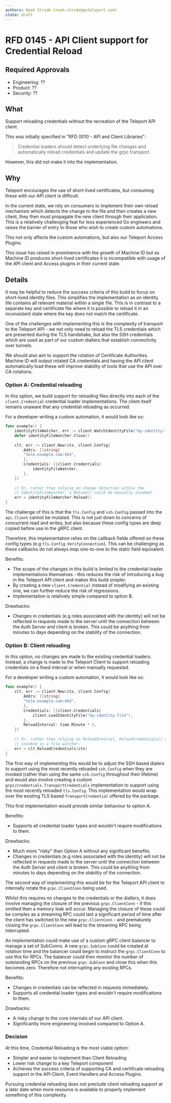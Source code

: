 ```yaml
---
authors: Noah Stride (noah.stride@goteleport.com)
state: draft
---
```


# RFD 0145 - API Client support for Credential Reload

## Required Approvals

* Engineering: ??
* Product: ??
* Security: ??

## What

Support reloading credentials without the recreation of the Teleport API client.

This was initially specified in "RFD 0010 - API and Client Libraries":

> Credential loaders should detect underlying file changes and automatically reload credentials and update the grpc transport.

However, this did not make it into the implementation.

## Why

Teleport encourages the use of short-lived certificates, but consuming these
with our API client is difficult. 

In the current state, we rely on consumers to implement their own reload 
mechanism which detects the change to the file and then creates a new client, 
they then must propagate the new client through their application. This is a 
relatively challenging feat for less experienced Go engineers and raises the 
barrier of entry to those who wish to create custom automations.

This not only affects the custom automations, but also our Teleport Access
Plugins.

This issue has raised in prominence with the growth of Machine ID but as
Machine ID produces short-lived certificates it is incompatible with usage
of the API client and Access plugins in their current state.

## Details

It may be helpful to reduce the success criteria of this build to focus on
short-lived identity files. This simplifies the implementation as an identity
file contains all relevant material within a single file. This is in contrast
to a separate key and certificate file where it is possible to reload it in an
inconsistent state where the key does not match the certificate.

One of the challenges with implementing this is the complexity of transport
to the Teleport API - we not only need to reload the TLS credentials which are
presented during the TLS handshake, but also the SSH credentials which are
used as part of our custom diallers that establish connectivity over tunnels.

We should also aim to support the rotation of Certificate Authorities. Machine
ID will output rotated CA credentials and having the API client automatically
load these will improve stability of tools that use the API over CA rotations.

### Option A: Credential reloading

In this option, we build support for reloading files directly into each of the 
`client.Credential` credential loader implementations. The client itself remains
unaware that any credential reloading as occurred.

For a developer writing a custom automation, it would look like so:

```go
func example() {
	identityFileWatcher, err := client.WatchIdentityFile("my-identity-file")
	defer identityFileWatcher.Close()
	
    clt, err := client.New(ctx, client.Config{
        Addrs: []string{
        "tele.example.com:443",
        },
        Credentials: []client.Credentials{
            identityFileWatcher,
        },
    })
	
	// Or, rather than relying on change detection within the
	// IdentityFileWatcher, a Reload() could be manually invoked.
	err = identityFileWatcher.Reload()
}
```

The challenge of this is that the `tls.Config` and `ssh.Config` passed into the
`api.Client` cannot be mutated. This is not just down to concerns of concurrent
read and writes, but also because these config types are deep copied before use
in the gRPC client.

Therefore, this implementation relies on the callback fields offered on these
config types (e.g `tls.Config.VerifyConnection`). This can be challenging as 
these callbacks do not always map one-to-one to the static field equivalent.

Benefits:

- The scope of the changes in this build is limited to the credential loader
  implementations themselves - this reduces the risk of introducing a bug in the
  Teleport API client and makes this build simpler.
- By creating a new `client.Credential` instead of modifying an existing one, we
  can further reduce the risk of regressions.
- Implementation is relatively simple compared to option B.

Drawbacks:

- Changes in credentials (e.g roles associated with the identity) will not be 
  reflected in requests made to the server until the connection between the Auth
  Server and client is broken. This could be anything from minutes to days 
  depending on the stability of the connection.

### Option B: Client reloading

In this option, no changes are made to the existing credential loaders. Instead,
a change is made to the Teleport Client to support reloading credentials on a 
fixed interval or when manually requested.

For a developer writing a custom automation, it would look like so:

```go
func example() {
    clt, err := client.New(ctx, client.Config{
        Addrs: []string{
        "tele.example.com:443",
        },
        Credentials: []client.Credentials{
            client.LoadIdentityFile("my-identity-file"),
        },
		ReloadInterval: time.Minute * 5,
    })
	
	// Or, rather than relying on ReloadInterval, ReloadCredentials() could be
	// invoked in a file watcher.
	err = clt.ReloadCredentials(ctx)
}
```

The first way of implementing this would be to adjust the SSH based dialers to 
support using the most recently reloaded `ssh.Config` when they are invoked 
(rather than using the same `ssh.Config` throughout their lifetime) and would 
also involve creating a custom `grpc/credentials.TransportCredentials` 
implementation to support using the most recently reloaded `tls.Config`. This
implementation would wrap over the existing TLS based `TransportCredential`
offered by the package.

This first implementation would provide similar behaviour to option A.

Benefits:

- Supports all credential loader types and wouldn't require modifications to
  them.

Drawbacks:

- Much more "risky" than Option A without any significant benefits.
- Changes in credentials (e.g roles associated with the identity) will not be
  reflected in requests made to the server until the connection between the Auth
  Server and client is broken. This could be anything from minutes to days
  depending on the stability of the connection.

The second way of implementing this would be for the Teleport API client to
internally rotate the `grpc.ClientConn` being used. 

Whilst this requires no changes to the credentials or the diallers, it does 
involve managing the closure of the previous `grpc.ClientConn` - if this omitted
then a memory leak will occur. Managing the closure of these could be complex as
a streaming RPC could last a significant period of time after the client has 
switched to the new `grpc.ClientConn` - and prematurely closing the 
`grpc.ClientConn` will lead to the streaming RPC being interrupted. 

An implementation could make use of a custom gRPC client balancer to manage a
set of SubConns. A new `grpc.SubConn` could be created at rotation time and the
balancer could begin to instruct the `grpc.ClientConn` to use this for RPCs.
The balancer could then monitor the number of outstanding RPCs on the previous
`grpc.SubConn` and close this when this becomes zero. Therefore not interrupting
any existing RPCs.

Benefits:

- Changes in credentials can be reflected in requests immediately.
- Supports all credential loader types and wouldn't require modifications to
  them.

Drawbacks:

- A risky change to the core internals of our API client.
- Significantly more engineering involved compared to Option A.

### Decision

At this time, Credential Reloading is the most viable option:

- Simpler and easier to implement than Client Reloading
- Lower risk change to a key Teleport component
- Achieves the success criteria of supporting CA and certificate reloading
  support in the API Client, Event Handlers and Access Plugins.

Pursuing credential reloading does not preclude client reloading support at a
later date when more resource is available to properly implement something of
this complexity.